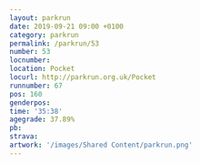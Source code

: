 ```yaml
---
layout: parkrun
date: 2019-09-21 09:00 +0100
category: parkrun
permalink: /parkrun/53
number: 53
locnumber: 
location: Pocket
locurl: http://parkrun.org.uk/Pocket
runnumber: 67
pos: 160
genderpos: 
time: '35:38'
agegrade: 37.89%
pb: 
strava: 
artwork: '/images/Shared Content/parkrun.png'
---
```

